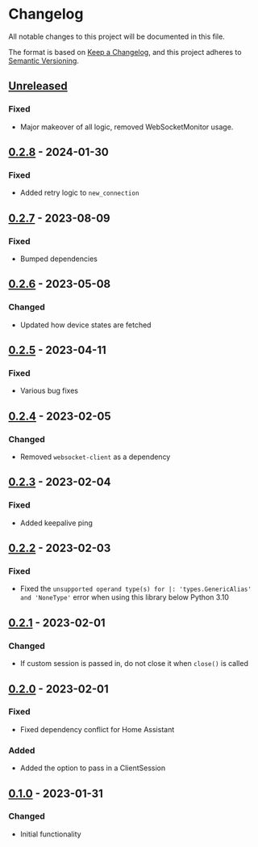 # Changelog
All notable changes to this project will be documented in this file.

The format is based on [Keep a Changelog](https://keepachangelog.com/en/1.0.0/), and this project adheres to [Semantic Versioning](https://semver.org/spec/v2.0.0.html).

## [Unreleased]
### Fixed
- Major makeover of all logic, removed WebSocketMonitor usage.

## [0.2.8] - 2024-01-30
### Fixed
- Added retry logic to `new_connection`

## [0.2.7] - 2023-08-09
### Fixed
- Bumped dependencies

## [0.2.6] - 2023-05-08
### Changed
- Updated how device states are fetched

## [0.2.5] - 2023-04-11
### Fixed
- Various bug fixes

## [0.2.4] - 2023-02-05
### Changed
- Removed `websocket-client` as a dependency

## [0.2.3] - 2023-02-04
### Fixed
- Added keepalive ping

## [0.2.2] - 2023-02-03
### Fixed
- Fixed the `unsupported operand type(s) for |: 'types.GenericAlias' and 'NoneType'` error when using this library below Python 3.10

## [0.2.1] - 2023-02-01
### Changed
- If custom session is passed in, do not close it when `close()` is called

## [0.2.0] - 2023-02-01
### Fixed
- Fixed dependency conflict for Home Assistant

### Added
- Added the option to pass in a ClientSession

## [0.1.0] - 2023-01-31
### Changed
- Initial functionality

[Unreleased]: https://github.com/IceBotYT/linear-garage-door/compare/0.2.8...master
[0.2.8]: https://github.com/IceBotYT/linear-garage-door/compare/0.2.7...0.2.8
[0.2.7]: https://github.com/IceBotYT/linear-garage-door/compare/0.2.6...0.2.7
[0.2.6]: https://github.com/IceBotYT/linear-garage-door/compare/0.2.5...0.2.6
[0.2.5]: https://github.com/IceBotYT/linear-garage-door/compare/0.2.4...0.2.5
[0.2.4]: https://github.com/IceBotYT/linear-garage-door/compare/0.2.3...0.2.4
[0.2.3]: https://github.com/IceBotYT/linear-garage-door/compare/0.2.2...0.2.3
[0.2.2]: https://github.com/IceBotYT/linear-garage-door/compare/0.2.1...0.2.2
[0.2.1]: https://github.com/IceBotYT/linear-garage-door/compare/0.2.0...0.2.1
[0.2.0]: https://github.com/IceBotYT/linear-garage-door/compare/0.1.0...0.2.0
[0.1.0]: https://github.com/IceBotYT/linear-garage-door/tree/0.1.0
